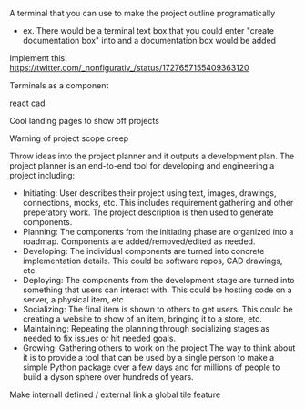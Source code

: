 A terminal that you can use to make the project outline programatically
- ex. There would be a terminal text box that you could enter "create documentation box" into and a documentation box would be added

Implement this: https://twitter.com/_nonfigurativ_/status/1727657155409363120

Terminals as a component

react cad

Cool landing pages to show off projects

Warning of project scope creep

Throw ideas into the project planner and it outputs a development plan. The project planner is an end-to-end tool for developing and engineering a project including:
- Initiating: User describes their project using text, images, drawings, connections, mocks, etc. This includes requirement gathering and other preperatory work. The project description is then used to generate components.
- Planning: The components from the initiating phase are organized into a roadmap. Components are added/removed/edited as needed.
- Developing: The individual components are turned into concrete implementation details. This could be software repos, CAD drawings, etc.
- Deploying: The components from the development stage are turned into something that users can interact with. This could be hosting code on a server, a physical item, etc.
- Socializing: The final item is shown to others to get users. This could be creating a website to show of an item, bringing it to a store, etc.
- Maintaining: Repeating the planning through socializing stages as needed to fix issues or hit needed goals.
- Growing: Gathering others to work on the project
The way to think about it is to provide a tool that can be used by a single person to make a simple Python package over a few days and for millions of people to build a dyson sphere over hundreds of years.

Make internall defined / external link a global tile feature